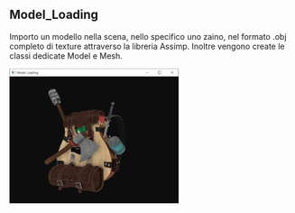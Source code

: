 ## Model_Loading

Importo un modello nella scena, nello specifico uno zaino, nel formato .obj completo di texture attraverso la libreria Assimp. Inoltre vengono create le classi dedicate Model e Mesh.

<img src="https://github.com/fedebert-cmd/Programmazione-Grafica/blob/main/Images/38.PNG" width="300">
